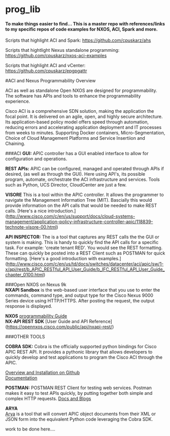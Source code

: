 # prog_lib

#### To make things easier to find... This is a master repo with references/links to my specific repos of code examples for NXOS, ACI, Spark and more.  

Scripts that highlight ACI and Spark: 
<https://github.com/cpuskarz/ahs>

Scripts that hightlight Nexus standalone programming: <https://github.com/cpuskarz/nxos-aci-examples>

Scripts that highlight ACI and vCenter:
<https://github.com/cpuskarz/epgpgattr>  



#ACI and Nexus Programmability Overview  

ACI as well as standalone Open NXOS are designed for programmability. The software has APIs and tools to enhance the programmability experience.  
 
Cisco ACI is a comprehensive SDN solution, making the application the focal point. It is delivered on an agile, open, and highly secure architecture. Its application-based policy model offers speed through automation, reducing errors and accelerating application deployment and IT processes from weeks to minutes.  Supporting Docker containers, Micro-Segmentation, Choice of Cloud Management Platforms and Service Insertiion and Chaining.

###ACI
**GUI:** APIC controller has a GUI enabled interface to allow for configuration and operations.  

**REST APIs:** APIC can be configured, managed and operated through APIs if desired, (as well as through the GUI). Here using API's, its possible program, automate, orchestrate the ACI infrastructure and services. Tools such as Python, UCS Director, CloudCenter are just a few.

**VISORE** This is a tool within the APIC controller. It allows the programmer to navigate the Management Information Tree (MIT). Bascially this would provide information on the API calls that would be needed to make REST calls. [Here's a nice introduction.]
 (http://www.cisco.com/c/en/us/support/docs/cloud-systems-management/application-policy-infrastructure-controller-apic/118839-technote-visore-00.html)


**API INSPECTOR:** The is a tool that captures any REST calls the the GUI or system is making. This is handy to quickly find the API calls for a specific task. For example: 'create tenant RED'. You would see the REST formatting. These can quickly be posted into a REST Client such as POSTMAN for quick formatting. [Here's a good introduction with examples.] (http://www.cisco.com/c/en/us/td/docs/switches/datacenter/aci/apic/sw/1-x/api/rest/b_APIC_RESTful_API_User_Guide/b_IFC_RESTful_API_User_Guide_chapter_0100.html)





###Open NXOS on Nexus 9k  
**NXAPI Sandbox** is the web-based user interface that you use to enter the commands, command type, and output type for the Cisco Nexus 9000 Series device using HTTP/HTTPS. After posting the request, the output response is displayed. 

**NXOS** [programmability Guide ](http://www.cisco.com/c/en/us/td/docs/switches/datacenter/nexus9000/sw/7-x/programmability/guide/b_Cisco_Nexus_9000_Series_NX-OS_Programmability_Guide_7x.html)  
**NX-API REST SDK** [User Guide and API Reference] (https://opennxos.cisco.com/public/api/nxapi-rest/)




###OTHER TOOLS

**COBRA SDK:** Cobra is the officially supported python bindings for Cisco APIC REST API. It provides a pythonic library that allows developers to quickly develop and test applications to program the Cisco ACI through the APIC.  

[Overview and Installation on Github](https://github.com/datacenter/cobra)   
[Documentation](https://developer.cisco.com/media/apicDcPythonAPI_v0.1/)

**POSTMAN:**  POSTMAN REST Client for testing web services. Postman makes it easy to test APIs quickly, by putting together both simple and complex HTTP requests.   [Docs and Blogs](https://www.getpostman.com/docs/blog_mentions)


**ARYA**   
[Arya](https://github.com/datacenter/arya) is a tool that will convert APIC object documents from their XML or JSON form into the equivalent Python code leveraging the Cobra SDK.


work to be done here....






